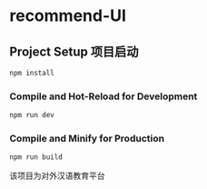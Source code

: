 # recommend-UI


## Project Setup 项目启动

```sh
npm install
```

### Compile and Hot-Reload for Development

```sh
npm run dev
```

### Compile and Minify for Production

```sh
npm run build
```

该项目为对外汉语教育平台
